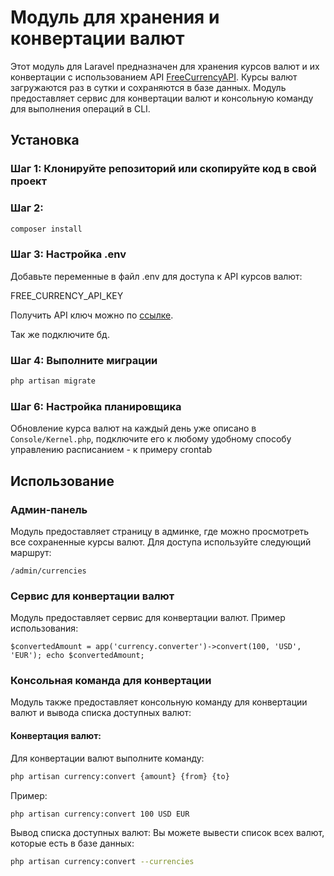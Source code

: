 # Модуль для хранения и конвертации валют

Этот модуль для Laravel предназначен для хранения курсов валют и их конвертации с использованием API [FreeCurrencyAPI](https://freecurrencyapi.com/). Курсы валют загружаются раз в сутки и сохраняются в базе данных. Модуль предоставляет сервис для конвертации валют и консольную команду для выполнения операций в CLI.

## Установка

### Шаг 1: Клонируйте репозиторий или скопируйте код в свой проект

### Шаг 2:

```bash
composer install
```

### Шаг 3: Настройка .env

Добавьте переменные в файл .env для доступа к API курсов валют:

FREE_CURRENCY_API_KEY

Получить API ключ можно по [ссылке](https://freecurrencyapi.com/).

Так же подключите бд.

### Шаг 4: Выполните миграции

```bash
php artisan migrate
```

### Шаг 6: Настройка планировщика

 Обновление курса валют на каждый день уже описано в ```Console/Kernel.php```, подключите его к любому удобному способу
 управлению расписанием - к примеру crontab
 
## Использование

### Админ-панель
Модуль предоставляет страницу в админке, где можно просмотреть все сохраненные курсы валют.
Для доступа используйте следующий маршрут:

``/admin/currencies``

### Сервис для конвертации валют
Модуль предоставляет сервис для конвертации валют. Пример использования:

``
$convertedAmount = app('currency.converter')->convert(100, 'USD', 'EUR');
echo $convertedAmount;
``

### Консольная команда для конвертации

Модуль также предоставляет консольную команду для конвертации валют и вывода списка доступных валют:

#### Конвертация валют:
Для конвертации валют выполните команду:

```bash
php artisan currency:convert {amount} {from} {to}
```

Пример:
```bash
php artisan currency:convert 100 USD EUR
```

Вывод списка доступных валют:
Вы можете вывести список всех валют, которые есть в базе данных:

```bash
php artisan currency:convert --currencies
```

